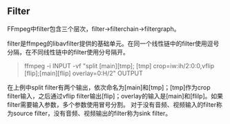 ## Filter

FFmpeg中filter包含三个层次，filter->filterchain->filtergraph。

filter是ffmpeg的libavfilter提供的基础单元。在同一个线性链中的filter使用逗号分隔，在不同线性链中的filter使用分号隔开。

> ffmpeg -i INPUT -vf "split \[main][tmp]; [tmp] crop=iw:ih/2:0:0,vflip [flip];\[main][flip] overlay=0:H/2" OUTPUT

在上例中split filter有两个输出，依次命名为[main]和[tmp]；[tmp]作为crop filter输入，之后通过vflip filter输出[flip]；overlay的输入是[main]和[flilp]。如果filter需要输入参数，多个参数使用冒号分割。
对于没有音频、视频输入的filter称为source filter，没有音频、视频输出的filter称为sink filter。

